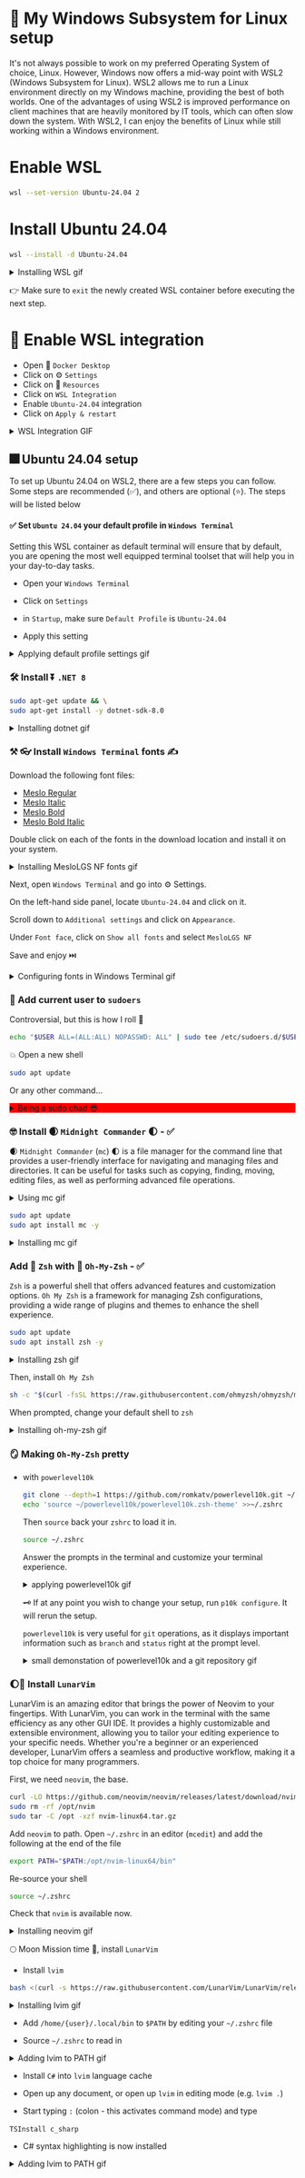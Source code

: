 # 👋 My Windows Subsystem for Linux setup

It's not always possible to work on my preferred Operating System of choice, Linux. However, Windows now offers a mid-way point with WSL2 (Windows Subsystem for Linux). WSL2 allows me to run a Linux environment directly on my Windows machine, providing the best of both worlds. One of the advantages of using WSL2 is improved performance on client machines that are heavily monitored by IT tools, which can often slow down the system. With WSL2, I can enjoy the benefits of Linux while still working within a Windows environment.

# Enable WSL

```bash
wsl --set-version Ubuntu-24.04 2
```

# Install Ubuntu 24.04

```bash
wsl --install -d Ubuntu-24.04
```

<details style="margin-bottom: 10px;">
<summary>Installing WSL gif</summary>

![Installing WSL](img/install-wsl.gif)

</details>

👉 Make sure to `exit` the newly created WSL container before executing the next step.

# 🛑 Enable WSL integration

* Open 🐋 `Docker Desktop`
* Click on ⚙️ `Settings`
* Click on 💽 `Resources`
* Click on `WSL Integration`
* Enable `Ubuntu-24.04` integration
* Click on `Apply & restart`

<details>
<summary>WSL Integration GIF</summary>

![Enabling WSL Integration](img/enabling-wsl-integration.gif)

</details>

## 🎆 Ubuntu 24.04 setup

To set up Ubuntu 24.04 on WSL2, there are a few steps you can follow. Some steps are recommended (✅), and others are optional (⭐). The steps will be listed below


#### ✅ Set `Ubuntu 24.04` your default profile in `Windows Terminal`

Setting this WSL container as default terminal will ensure that by default, you are opening the most well equipped terminal toolset that will help you in your day-to-day tasks.

* Open your `Windows Terminal`

* Click on `Settings`

* in `Startup`, make sure `Default Profile` is `Ubuntu-24.04`

* Apply this setting

<details>
<summary>Applying default profile settings gif</summary>

![Configuring wt](img/configuring-wt.gif)

</details>

### 🛠️ Install ⏬ `.NET 8`

```bash
sudo apt-get update && \
sudo apt-get install -y dotnet-sdk-8.0
```

<details>
<summary>Installing dotnet gif</summary>

![Installing dotnet](img/install-dotnet.gif)

</details>

### ⚒️ 👓 Install `Windows Terminal` fonts ✍️

Download the following font files:

* [Meslo Regular](https://github.com/romkatv/powerlevel10k-media/raw/master/MesloLGS%20NF%20Regular.ttf)
* [Meslo Italic](https://github.com/romkatv/powerlevel10k-media/raw/master/MesloLGS%20NF%20Italic.ttf)
* [Meslo Bold](https://github.com/romkatv/powerlevel10k-media/raw/master/MesloLGS%20NF%20Bold.ttf)
* [Meslo Bold Italic](https://github.com/romkatv/powerlevel10k-media/raw/master/MesloLGS%20NF%20Bold%20Italic.ttf)

Double click on each of the fonts in the download location and install it on your system.

<details style="margin-bottom: 10px;">
<summary>Installing MesloLGS NF fonts gif</summary>


![Installing fonts](img/install-fonts.gif)

</details>


Next, open `Windows Terminal` and go into ⚙️ Settings.

On the left-hand side panel, locate `Ubuntu-24.04` and click on it.

Scroll down to `Additional settings` and click on `Appearance`.

Under `Font face`, click on `Show all fonts` and select `MesloLGS NF`

Save and enjoy ⏭️

<details style="margin-bottom: 10px;">
<summary>Configuring fonts in Windows Terminal gif</summary>

![Configuring fonts in wt](img/configuring-fonts.gif)

</details>

### 🤫 Add current user to `sudoers`

Controversial, but this is how I roll 🤷

```bash
echo "$USER ALL=(ALL:ALL) NOPASSWD: ALL" | sudo tee /etc/sudoers.d/$USER
```

💥 Open a new shell

```bash
sudo apt update
```

Or any other command...

<details style="margin-bottom: 10px;">
<summary style="background-color: red;">Being a sudo chad 😎</summary>

![Configuring sudoers](img/configuring-sudoers.gif)

</details>

### 🤓 Install 🌒 `Midnight Commander` 🌓 - ✅ 

🌒 `Midnight Commander` (`mc`) 🌓 is a file manager for the command line that provides a user-friendly interface for navigating and managing files and directories. 
It can be useful for tasks such as copying, finding, moving, editing files, as well as performing advanced file operations.

<details style="margin-bottom: 10px;">
<summary>Using mc gif</summary>

![Using mc](img/using-mc.gif)
</details>

```bash
sudo apt update
sudo apt install mc -y
```

<details>
<summary>Installing mc gif</summary>

![Installing mc](img/install-mc.gif)
</details>

### Add 🎰 `Zsh` with 🚀 `Oh-My-Zsh` - ✅ 

`Zsh` is a powerful shell that offers advanced features and customization options. 
`Oh My Zsh` is a framework for managing Zsh configurations, providing a wide range of plugins and themes to enhance the shell experience. 

```bash
sudo apt update
sudo apt install zsh -y
```

<details style="margin-bottom: 10px;">
<summary>Installing zsh gif</summary>

![Installing zsh](img/install-zsh.gif)

</details>

Then, install `Oh My Zsh`

```bash
sh -c "$(curl -fsSL https://raw.githubusercontent.com/ohmyzsh/ohmyzsh/master/tools/install.sh)"
```

When prompted, change your default shell to `zsh`

<details>
<summary>Installing oh-my-zsh gif</summary>

![Installing Oh-My-Zsh](img/install-oh-my-zsh.gif)

</details>

### 🪞 Making `Oh-My-Zsh` pretty

* with `powerlevel10k`

    ```bash
    git clone --depth=1 https://github.com/romkatv/powerlevel10k.git ~/powerlevel10k
    echo 'source ~/powerlevel10k/powerlevel10k.zsh-theme' >>~/.zshrc
    ```

    Then `source` back your `zshrc` to load it in.

    ```bash
    source ~/.zshrc
    ```

    Answer the prompts in the terminal and customize your terminal experience.

    <details style="margin-bottom: 10px;">
    <summary>applying powerlevel10k gif</summary>

    ![applying powerlevel10k](img/applying-powerlevel10k.gif)
    </details>

    🗝️ If at any point you wish to change your setup, run `p10k configure`. It will rerun the setup.

    `powerlevel10k` is very useful for `git` operations, as it displays important information such as `branch` and `status` right at the prompt level.

    <details>
    <summary>small demonstation of powerlevel10k and a git repository gif</summary>

    ![powerlevel10k in use](img/powerel10k-in-use-with-git.gif)

    </details>


### 🌔🚀 Install `LunarVim`

LunarVim is an amazing editor that brings the power of Neovim to your fingertips. With LunarVim, you can work in the terminal with the same efficiency as any other GUI IDE. It provides a highly customizable and extensible environment, allowing you to tailor your editing experience to your specific needs. Whether you're a beginner or an experienced developer, LunarVim offers a seamless and productive workflow, making it a top choice for many programmers.

First, we need `neovim`, the base.
```bash
curl -LO https://github.com/neovim/neovim/releases/latest/download/nvim-linux64.tar.gz
sudo rm -rf /opt/nvim
sudo tar -C /opt -xzf nvim-linux64.tar.gz
```

Add `neovim` to path. Open `~/.zshrc` in an editor (`mcedit`) and add the following at the end of the file

```bash
export PATH="$PATH:/opt/nvim-linux64/bin"
```

Re-source your shell

```bash
source ~/.zshrc
```

Check that `nvim` is available now.

<details style="margin-bottom: 10px">
<summary>Installing neovim gif</summary>

![Installing neovim](img/install-neovim.gif)

</details>

🌕 Moon Mission time 🚀, install `LunarVim`

* Install `lvim`

```bash
bash <(curl -s https://raw.githubusercontent.com/LunarVim/LunarVim/release-1.3/neovim-0.9/utils/installer/install.sh)
```

<details style="margin-bottom: 10px;">
<summary>Installing lvim gif</summary>

![Installing LunarVim](img/install-lvim.gif)

</details>

* Add `/home/{user}/.local/bin` to `$PATH` by editing your `~/.zshrc` file

* Source `~/.zshrc` to read in 

<details style="margin-bottom: 10px;">
<summary>Adding lvim to PATH gif</summary>

![Adding lvim to PATH](img/add-lvim-path.gif)

</details>

* Install `C#` into `lvim` language cache

* Open up any document, or open up `lvim` in editing mode (e.g. `lvim .`)

* Start typing `:` (colon - this activates command mode) and type 

`TSInstall c_sharp`

* C# syntax highlighting is now installed

<details style="margin-bottom: 10px;">
<summary>Adding lvim to PATH gif</summary>

![Adding csharp](img/install-lvim-csharp-language.gif)

</details>






